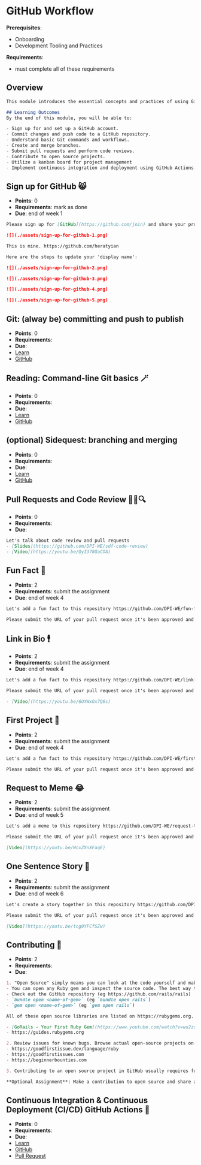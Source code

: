 # GitHub Workflow

**Prerequisites**:
- Onboarding
- Development Tooling and Practices

**Requirements**:
- must complete all of these requirements

## Overview
```md
This module introduces the essential concepts and practices of using Git and GitHub for version control, collaboration, and project management. You will learn to manage your codebase effectively, work with branches, perform code reviews, and automate workflows using GitHub Actions.

## Learning Outcomes
By the end of this module, you will be able to:

- Sign up for and set up a GitHub account.
- Commit changes and push code to a GitHub repository.
- Understand basic Git commands and workflows.
- Create and merge branches.
- Submit pull requests and perform code reviews.
- Contribute to open source projects.
- Utilize a kanban board for project management
- Implement continuous integration and deployment using GitHub Actions.
```

## Sign up for GitHub 😸
- **Points**: 0
- **Requirements**: mark as done
- **Due**: end of week 1
```md
Please sign up for [GitHub](https://github.com/join) and share your profile page. It should be something like this `github.com/<username>`. Please set a profile image and display name using your first and last name so it's easy to tag you. Your GitHub profile is like a software engineering resume. It's important for employers, clients, teammates, etc. to know it's you. I also recommend keeping only 1 GitHub account so your contribution graph is full of green. You can create organizations to separate your repositories. 

![](./assets/sign-up-for-github-1.png)

This is mine. https://github.com/heratyian

Here are the steps to update your 'display name':

![](./assets/sign-up-for-github-2.png)

![](./assets/sign-up-for-github-3.png)

![](./assets/sign-up-for-github-4.png)

![](./assets/sign-up-for-github-5.png)
```

## Git: (alway be) committing and push to publish
- **Points**: 0
- **Requirements**:
- **Due**:
- [Learn](https://learn.firstdraft.com/lessons/50)
- [GitHub](https://github.com/appdev-lessons/git-commit-and-push)

## Reading: Command-line Git basics 🪄
- **Points**: 0
- **Requirements**:
- **Due**:
- [Learn](https://learn.firstdraft.com/lessons/196-git-cli)
- [GitHub](https://github.com/appdev-lessons/git-cli)

<!-- TODO: add vscode git gui basics? -->

## (optional) Sidequest: branching and merging
- **Points**: 0
- **Requirements**:
- **Due**:
- [Learn](https://learn.firstdraft.com/lessons/54)
- [GitHub](https://github.com/appdev-lessons/git-branch-and-merge)

## Pull Requests and Code Review 📝🔧🔍
- **Points**: 0
- **Requirements**:
- **Due**:
```md
Let's talk about code review and pull requests
- [Slides](https://github.com/DPI-WE/sdf-code-review)
- [Video](https://youtu.be/QyI378QaCOA)
```

## Fun Fact 🤪
- **Points**: 2
- **Requirements**: submit the assignment
- **Due**: end of week 4
```md
Let's add a fun fact to this repository https://github.com/DPI-WE/fun-facts

Please submit the URL of your pull request once it's been approved and merged.
```

## Link in Bio 🕴️
- **Points**: 2
- **Requirements**: submit the assignment
- **Due**: end of week 4
```md
Let's add a fun fact to this repository https://github.com/DPI-WE/link-in-bio

Please submit the URL of your pull request once it's been approved and merged.

- [Video](https://youtu.be/6UXWxOx7Q6s)
```

## First Project 🚀
- **Points**: 2
- **Requirements**: submit the assignment
- **Due**: end of week 4
```md
Let's add a fun fact to this repository https://github.com/DPI-WE/first-project

Please submit the URL of your pull request once it's been approved and merged.
```

## Request to Meme 😂
- **Points**: 2
- **Requirements**: submit the assignment
- **Due**: end of week 5
```md
Let's add a meme to this repository https://github.com/DPI-WE/request-to-meme

Please submit the URL of your pull request once it's been approved and merged.

[Video](https://youtu.be/WcxZXnXFaqE)
```

## One Sentence Story 📖
- **Points**: 2
- **Requirements**: submit the assignment
- **Due**: end of week 6
```md
Let's create a story together in this repository https://github.com/DPI-WE/one-sentence-story

Please submit the URL of your pull request once it's been approved and merged.

[Video](https://youtu.be/tcg0YFCfSZw)
```

<!-- TODO: github projects / kanban -->
<!-- move here? -->
<!-- - [Estimating and prioritizing work 🤔](./building-your-own-idea.md#estimating-and-prioritizing-work-🤔) -->

## Contributing 🙋
- **Points**: 2
- **Requirements**:
- **Due**:
```md
1. "Open Source" simply means you can look at the code yourself and make a contribution.
- You can open any Ruby gem and inspect the source code. The best way to get better at writing code is by reading other people's code. 
- Check out the GitHub repository (eg https://github.com/rails/rails)
- `bundle open <name-of-gem>` (eg `bundle open rails`)
- `gem open <name-of-gem>` (eg `gem open rails`)

All of these open source libraries are listed on https://rubygems.org. If you're feeling bold, you can try creating your own Ruby Gem 💎

- [GoRails - Your First Ruby Gem](https://www.youtube.com/watch?v=wu2zoy63DeU)
- https://guides.rubygems.org

2. Review issues for known bugs. Browse actual open-source projects on GitHub looking for "good first issue" or "beginner-friendly" tags.
- https://goodfirstissue.dev/language/ruby
- https://goodfirstissues.com
- https://beginnerbounties.com

3. Contributing to an open source project in GitHub usually requires forking, cloning, making changes, and then submitting a pull request to the project. See `contributing` section in README for guidance.

**Optional Assignment**: Make a contribution to open source and share a link/screenshot of your contribution. Share knowledge, submit an issue, ask a question, review a pull request, work on a bounty etc. You may even submit an issue for an assignment or slide deck if you think there is a bug or something is not clear.
```

## Continuous Integration & Continuous Deployment (CI/CD) GitHub Actions 🔄
- **Points**: 0
- **Requirements**:
- **Due**:
- [Learn](https://learn.firstdraft.com/lessons/402-continuous-integration-continuous-deployment)
- [GitHub](https://github.com/DPI-WE/continuous-integration-continuous-deployment)
- [Pull Request](https://github.com/DPI-WE/readit/pull/30)
